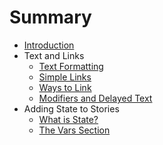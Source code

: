 # Summary

* [Introduction](README.md)
* Text and Links
  * [Text Formatting](text-and-links/text-formatting.md)
  * [Simple Links](text-and-links/simple-links.md)
  * [Ways to Link](text-and-links/ways-to-link.md)
  * [Modifiers and Delayed Text](text-and-links/modifiers-and-delayed-text.md)
* Adding State to Stories
  * [What is State?](state/what-is-state.md)
  * [The Vars Section](state/the-vars-section.md)
